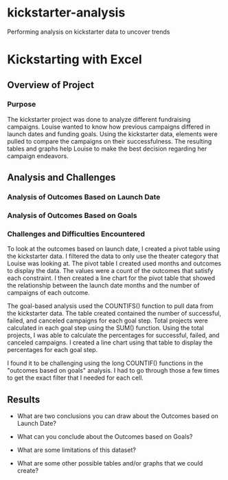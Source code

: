 # kickstarter-analysis
Performing analysis on kickstarter data to uncover trends
# Kickstarting with Excel

## Overview of Project

### Purpose
The kickstarter project was done to analyze different fundraising campaigns. Louise wanted to know how previous campaigns differed in launch dates and funding goals. Using the kickstarter data, elements were pulled to compare the campaigns on their successfulness. The resulting tables and graphs help Louise to make the best decision regarding her campaign endeavors.

## Analysis and Challenges

### Analysis of Outcomes Based on Launch Date

### Analysis of Outcomes Based on Goals

### Challenges and Difficulties Encountered
To look at the outcomes based on launch date, I created a pivot table using the kickstarter data. I filtered the data to only use the theater category that Louise was looking at. The pivot table I created used months and outcomes to display the data. The values were a count of the outcomes that satisfy each constraint. I then created a line chart for the pivot table that showed the relationship between the launch date months and the number of campaigns of each outcome. 

The goal-based analysis used the COUNTIFS() function to pull data from the kickstarter data. The table created contained the number of successful, failed, and canceled campaigns for each goal step. Total projects were calculated in each goal step using the SUM() function. Using the total projects, I was able to calculate the percentages for successful, failed, and canceled campaigns. I created a line chart using that table to display the percentages for each goal step.

I found it to be challenging using the long COUNTIF() functions in the "outcomes based on goals" analysis. I had to go through those a few times to get the exact filter that I needed for each cell.
## Results

- What are two conclusions you can draw about the Outcomes based on Launch Date?

- What can you conclude about the Outcomes based on Goals?

- What are some limitations of this dataset?

- What are some other possible tables and/or graphs that we could create?

